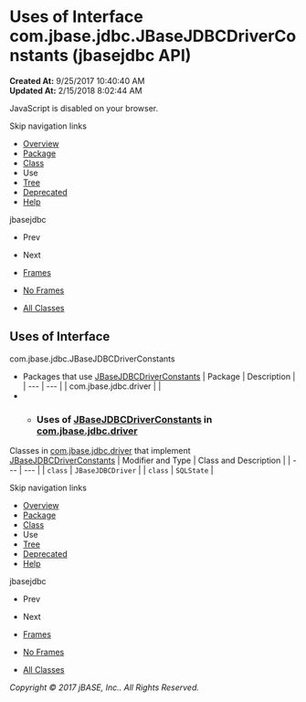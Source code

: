 # Uses of Interface com.jbase.jdbc.JBaseJDBCDriverConstants (jbasejdbc   API)

**Created At:** 9/25/2017 10:40:40 AM  
**Updated At:** 2/15/2018 8:02:44 AM  

<!--<br>    try {<br>        if (location.href.indexOf('is-external=true') == -1) {<br>            parent.document.title="Uses of Interface com.jbase.jdbc.JBaseJDBCDriverConstants (jbasejdbc   API)";<br>        }<br>    }<br>    catch(err) {<br>    }<br>//-->
JavaScript is disabled on your browser.

Skip navigation links

- [Overview](../../../../overview-summary.html)
- [Package](/39228-jdbc/com_jbase_jdbc_package-summary)
- [Class](/39228-jdbc/com_jbase_jdbc_JBaseJDBCDriverConstants "interface in com.jbase.jdbc")
- Use
- [Tree](/39228-jdbc/com_jbase_jdbc_package-tree)
- [Deprecated](../../../../deprecated-list.html)
- [Help](../../../../help-doc.html)


jbasejdbc <br>

- Prev
- Next


- [Frames](../../../../index.html?com/jbase/jdbc/class-use//39229-class-use/com_jbase_jdbc_class-use_JBaseJDBCDriverConstants)
- [No Frames](/39229-class-use/com_jbase_jdbc_class-use_JBaseJDBCDriverConstants)


- [All Classes](../../../../allclasses-noframe.html)


<!--<br>  allClassesLink = document.getElementById("allclasses\_navbar\_top");<br>  if(window==top) {<br>    allClassesLink.style.display = "block";<br>  }<br>  else {<br>    allClassesLink.style.display = "none";<br>  }<br>  //-->

## Uses of Interface
com.jbase.jdbc.JBaseJDBCDriverConstants

- Packages that use [JBaseJDBCDriverConstants](/39228-jdbc/com_jbase_jdbc_JBaseJDBCDriverConstants "interface in com.jbase.jdbc") | Package | Description |
| --- | --- |
| com.jbase.jdbc.driver |   |
- - ### Uses of [JBaseJDBCDriverConstants](/39228-jdbc/com_jbase_jdbc_JBaseJDBCDriverConstants "interface in com.jbase.jdbc") in [com.jbase.jdbc.driver](/39230-driver/com_jbase_jdbc_driver_package-summary)


Classes in [com.jbase.jdbc.driver](/39230-driver/com_jbase_jdbc_driver_package-summary) that implement [JBaseJDBCDriverConstants](/39228-jdbc/com_jbase_jdbc_JBaseJDBCDriverConstants "interface in com.jbase.jdbc") | Modifier and Type | Class and Description |
| --- | --- |
| `class` | `JBaseJDBCDriver`  |
| `class` | `SQLState`  |

Skip navigation links

- [Overview](../../../../overview-summary.html)
- [Package](/39228-jdbc/com_jbase_jdbc_package-summary)
- [Class](/39228-jdbc/com_jbase_jdbc_JBaseJDBCDriverConstants "interface in com.jbase.jdbc")
- Use
- [Tree](/39228-jdbc/com_jbase_jdbc_package-tree)
- [Deprecated](../../../../deprecated-list.html)
- [Help](../../../../help-doc.html)


jbasejdbc <br>

- Prev
- Next


- [Frames](../../../../index.html?com/jbase/jdbc/class-use//39229-class-use/com_jbase_jdbc_class-use_JBaseJDBCDriverConstants)
- [No Frames](/39229-class-use/com_jbase_jdbc_class-use_JBaseJDBCDriverConstants)


- [All Classes](../../../../allclasses-noframe.html)


<!--<br>  allClassesLink = document.getElementById("allclasses\_navbar\_bottom");<br>  if(window==top) {<br>    allClassesLink.style.display = "block";<br>  }<br>  else {<br>    allClassesLink.style.display = "none";<br>  }<br>  //-->

*Copyright © 2017 jBASE, Inc.. All Rights Reserved.*
